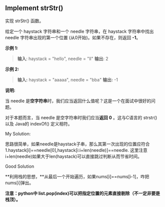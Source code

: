 ## Implement strStr()

实现 strStr() 函数。

给定一个 haystack 字符串和一个 needle 字符串，在 haystack 字符串中找出 needle 字符串出现的第一个位置 (从0开始)。如果不存在，则返回  **-1**。



**示例 1:**

> **输入**: haystack = "hello", needle = "ll"
> **输出**: 2

**示例 2:**

> **输入:** haystack = "aaaaa", needle = "bba"
> **输出:** -1



**说明:**

当 needle 是**空字符串**时，我们应当返回什么值呢？这是一个在面试中很好的问题。

对于本题而言，当 needle 是空字符串时我们应当**返回 0** 。这与C语言的 strstr() 以及 Java的 indexOf() 定义相符。




My Solution:

思路很简单，如果needle是haystack子串，那么其第一次出现的位置应符合1.haystack[i]==needle[0],haystack[i:i+len(needle)]==needle. 这里注意i+len(needle)如果大于len(haystack)可以直接跳过判断从而节省时间。



Good Solution

**利用栈的思想，**从最后一个开始遍历，如果nums[i]==nums[i-1]，咋把nums[i]弹出。

**注意：python中 list.pop(index)可以把指定位置的元素直接剔除（不一定非要是栈顶）。**


